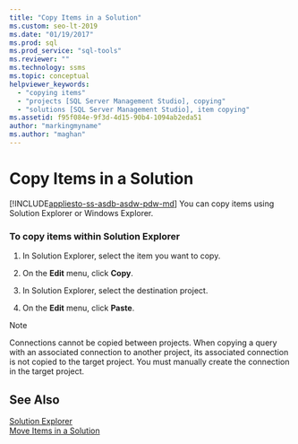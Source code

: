 ```yaml
---
title: "Copy Items in a Solution"
ms.custom: seo-lt-2019
ms.date: "01/19/2017"
ms.prod: sql
ms.prod_service: "sql-tools"
ms.reviewer: ""
ms.technology: ssms
ms.topic: conceptual
helpviewer_keywords: 
  - "copying items"
  - "projects [SQL Server Management Studio], copying"
  - "solutions [SQL Server Management Studio], item copying"
ms.assetid: f95f084e-9f3d-4d15-90b4-1094ab2eda51
author: "markingmyname"
ms.author: "maghan"
---
```

# Copy Items in a Solution
[!INCLUDE[appliesto-ss-asdb-asdw-pdw-md](../../includes/appliesto-ss-asdb-asdw-pdw-md.md)]
You can copy items using Solution Explorer or Windows Explorer.  
  
### To copy items within Solution Explorer  
  
1.  In Solution Explorer, select the item you want to copy.  
  
2.  On the **Edit** menu, click **Copy**.  
  
3.  In Solution Explorer, select the destination project.  
  
4.  On the **Edit** menu, click **Paste**.  
  
> [!NOTE]  
> Connections cannot be copied between projects. When copying a query with an associated connection to another project, its associated connection is not copied to the target project. You must manually create the connection in the target project.  
  
## See Also  
[Solution Explorer](../../ssms/solution/solution-explorer.md)  
[Move Items in a Solution](../../ssms/solution/move-items-in-a-solution.md)  
  
